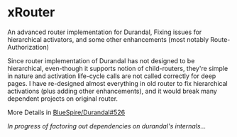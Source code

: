 xRouter
=======

An advanced router implementation for Durandal, Fixing issues for hierarchical activators, and some other enhancements (most notably Route-Authorization)

Since router implementation of Durandal has not designed to be hierarchical, even-though it supports notion of child-routers, they're simple in nature and activation life-cycle calls are not called correctly for deep pages.
I have re-designed almost everything in old router to fix hierarchical activations (plus adding other enhancements), and it would break many dependent projects on original router.

More Details in [BlueSpire/Durandal#526](https://github.com/BlueSpire/Durandal/pull/526)


*In progress of factoring out dependencies on durandal's internals...*

